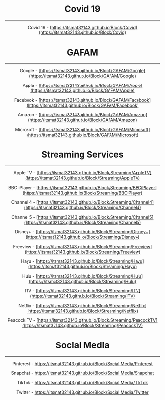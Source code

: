 <head> 
<title>Block</title>
<meta name="viewport" content="width=device-width, initial-scale=1, minimum-scale=1">   
<center>  
</head>


# Covid 19
***
Covid 19 - [https://itsmat32143.github.io/Block/Covid](https://itsmat32143.github.io/Block/Covid)

# GAFAM
***
Google - [https://itsmat32143.github.io/Block/GAFAM/Google](https://itsmat32143.github.io/Block/GAFAM/Google)

Apple - [https://itsmat32143.github.io/Block/GAFAM/Apple](https://itsmat32143.github.io/Block/GAFAM/Apple)

Facebook - [https://itsmat32143.github.io/Block/GAFAM/Facebook](https://itsmat32143.github.io/Block/GAFAM/Facebook)

Amazon - [https://itsmat32143.github.io/Block/GAFAM/Amazon](https://itsmat32143.github.io/Block/GAFAM/Amazon)

Microsoft - [https://itsmat32143.github.io/Block/GAFAM/Microsoft](https://itsmat32143.github.io/Block/GAFAM/Microsoft)


# Streaming Services
***
Apple TV - [https://itsmat32143.github.io/Block/Streaming/AppleTV](https://itsmat32143.github.io/Block/Streaming/AppleTV)

BBC iPlayer - [https://itsmat32143.github.io/Block/Streaming/BBCiPlayer](https://itsmat32143.github.io/Block/Streaming/BBCiPlayer)

Channel 4 - [https://itsmat32143.github.io/Block/Streaming/Channel4](https://itsmat32143.github.io/Block/Streaming/Channel4)

Channel 5 - [https://itsmat32143.github.io/Block/Streaming/Channel5](https://itsmat32143.github.io/Block/Streaming/Channel5)

Disney+ - [https://itsmat32143.github.io/Block/Streaming/Disney+](https://itsmat32143.github.io/Block/Streaming/Disney+)

Freeview - [https://itsmat32143.github.io/Block/Streaming/Freeview](https://itsmat32143.github.io/Block/Streaming/Freeview)

Hayu - [https://itsmat32143.github.io/Block/Streaming/Hayu](https://itsmat32143.github.io/Block/Streaming/Hayu)

Hulu - [https://itsmat32143.github.io/Block/Streaming/Hulu](https://itsmat32143.github.io/Block/Streaming/Hulu)

ITV - [https://itsmat32143.github.io/Block/Streaming/ITV](https://itsmat32143.github.io/Block/Streaming/ITV)

Netflix - [https://itsmat32143.github.io/Block/Streaming/Netflix](https://itsmat32143.github.io/Block/Streaming/Netflix)

Peacock TV - [https://itsmat32143.github.io/Block/Streaming/PeacockTV](https://itsmat32143.github.io/Block/Streaming/PeacockTV)


# Social Media
***
Pinterest - [https://itsmat32143.github.io/Block/Social Media/Pinterest](https://itsmat32143.github.io/Block/Streaming/Pinterest)

Snapchat - [https://itsmat32143.github.io/Block/Social Media/Snapchat](https://itsmat32143.github.io/Block/Streaming/Snapchat)

TikTok - [https://itsmat32143.github.io/Block/Social Media/TikTok](https://itsmat32143.github.io/Block/Streaming/TikTok)

Twitter - [https://itsmat32143.github.io/Block/Social Media/Twitter](https://itsmat32143.github.io/Block/Streaming/Twitter)
